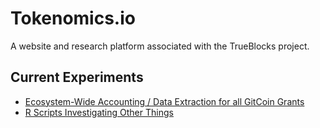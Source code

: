 # Tokenomics.io

A website and research platform associated with the TrueBlocks project.

## Current Experiments

- [Ecosystem-Wide Accounting / Data Extraction for all GitCoin Grants](./gitcoin)
- [R Scripts Investigating Other Things](https://github.com/TrueBlocks/tokenomics)
